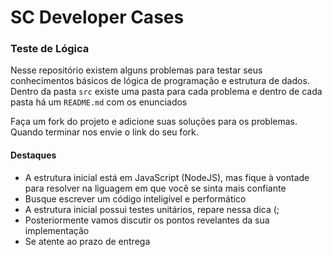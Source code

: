 # SC Developer Cases

### Teste de Lógica
Nesse repositório existem alguns problemas para testar seus conhecimentos básicos de lógica de programação e estrutura de dados. Dentro da pasta `src` existe uma pasta para cada problema e dentro de cada pasta há um `README.md` com os enunciados

Faça um fork do projeto e adicione suas soluções para os problemas. Quando terminar nos envie o link do seu fork.

#### Destaques
- A estrutura inicial está em JavaScript (NodeJS), mas fique à vontade para resolver na liguagem em que você se sinta mais confiante
- Busque escrever um código inteligível e performático
- A estrutura inicial possui testes unitários, repare nessa dica (;
- Posteriormente vamos discutir os pontos revelantes da sua implementação
- Se atente ao prazo de entrega
